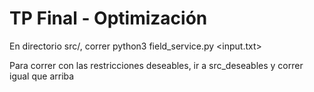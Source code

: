 # TP Final - Optimización
En directorio src/, correr python3 field_service.py <input.txt>

Para correr con las restricciones deseables, ir a src_deseables y correr igual que arriba